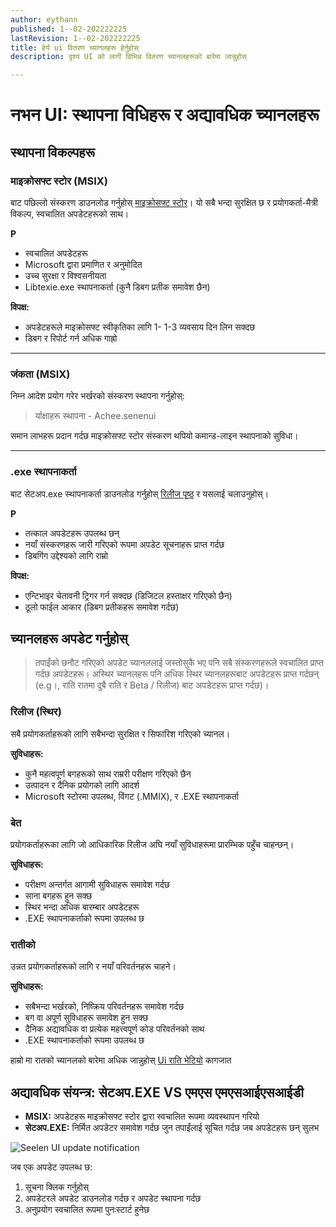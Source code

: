 ```yaml
---
author: eythann
published: 1--02-202222225
lastRevision: 1--02-202222225
title: हेर्य ui वितरण च्यानलहरू हेर्नुहोस्
description: दृश्य UI को लागी विभिन्न वितरण च्यानलहरूको बारेमा जान्नुहोस्

---
```


# नभन UI: स्थापना विधिहरू र अद्यावधिक च्यानलहरू

## स्थापना विकल्पहरू

### माइक्रोसफ्ट स्टोर (MSIX)

बाट पछिल्लो संस्करण डाउनलोड गर्नुहोस्
[माइक्रोसफ्ट स्टोर](https://www.microsoft.com/store)। यो सबै भन्दा सुरक्षित छ र
 प्रयोगकर्ता-मैत्री विकल्प, स्वचालित अपडेटहरूको साथ।

**P**

* स्वचालित अपडेटहरू
* Microsoft द्वारा प्रमाणित र अनुमोदित
* उच्च सुरक्षा र विश्वसनीयता
* Libtexie.exe स्थापनाकर्ता (कुनै डिबग प्रतीक समावेश छैन)

**विपक्ष:**

* अपडेटहरूले माइक्रोसफ्ट स्वीकृतिका लागि 1- 1-3 व्यवसाय दिन लिन सक्दछ
* डिबग र रिपोर्ट गर्न अधिक गाह्रो

***

### जंकता (MSIX)

निम्न आदेश प्रयोग गरेर भर्खरको संस्करण स्थापना गर्नुहोस्:

> र्याक्षाहरू स्थापना - Achee.senenui

समान लाभहरू प्रदान गर्दछ माइक्रोसफ्ट स्टोर संस्करण थपियो
 कमान्ड-लाइन स्थापनाको सुविधा।

***

### .exe स्थापनाकर्ता

बाट सेटअप.exe स्थापनाकर्ता डाउनलोड गर्नुहोस्
[रिलीज पृष्ठ](https://github.com/eythaann/Seelen-UI/releases) र यसलाई चलाउनुहोस्।

**P**

* तत्काल अपडेटहरू उपलब्ध छन्
* नयाँ संस्करणहरू जारी गरिएको रूपमा अपडेट सूचनाहरू प्राप्त गर्दछ
* डिबगिंग उद्देश्यको लागि राम्रो

**विपक्ष:**

* एन्टिभाइर चेतावनी ट्रिगर गर्न सक्दछ (डिजिटल हस्ताक्षर गरिएको छैन)
* ठूलो फाईल आकार (डिबग प्रतीकहरू समावेश गर्दछ)

## च्यानलहरू अपडेट गर्नुहोस्

> तपाईंको छनौट गरिएको अपडेट च्यानललाई जस्तोसुकै भए पनि सबै संस्करणहरूले स्वचालित प्राप्त गर्दछ
>  अपडेटहरू। अस्थिर च्यानलहरू पनि अधिक स्थिर च्यानलहरूबाट अपडेटहरू प्राप्त गर्दछन्
>  (e.g।, राति रातमा दुबै राति र Beta / रिलीज) बाट अपडेटहरू प्राप्त गर्दछ)।

### रिलीज (स्थिर)

सबै प्रयोगकर्ताहरूको लागि सबैभन्दा सुरक्षित र सिफारिश गरिएको च्यानल।

**सुविधाहरू:**

* कुनै महत्वपूर्ण बगहरूको साथ राम्ररी परीक्षण गरिएको छैन
* उत्पादन र दैनिक प्रयोगको लागि आदर्श
* Microsoft स्टोरमा उपलब्ध, विंगट (.MMIX), र .EXE स्थापनाकर्ता

### बेत

प्रयोगकर्ताहरूका लागि जो आधिकारिक रिलीज अघि नयाँ सुविधाहरूमा प्रारम्भिक पहुँच चाहन्छन्।

**सुविधाहरू:**

* परीक्षण अन्तर्गत आगामी सुविधाहरू समावेश गर्दछ
* साना बगहरू हुन सक्छ
* स्थिर भन्दा अधिक बारम्बार अपडेटहरू
* .EXE स्थापनाकर्ताको रूपमा उपलब्ध छ

### रातीको

उन्नत प्रयोगकर्ताहरूको लागि र नयाँ परिवर्तनहरू चाहने।

**सुविधाहरू:**

* सबैभन्दा भर्खरको, निष्क्रिय परिवर्तनहरू समावेश गर्दछ
* बग वा अपूर्ण सुविधाहरू समावेश हुन सक्छ
* दैनिक अद्यावधिक वा प्रत्येक महत्त्वपूर्ण कोड परिवर्तनको साथ
* .EXE स्थापनाकर्ताको रूपमा उपलब्ध छ

हाम्रो मा रातको च्यानलको बारेमा अधिक जान्नुहोस्
[Ui राति भेटियो](https://seelen.io/blog/nightly) कागजात

## अद्यावधिक संयन्त्र: सेटअप.EXE VS एमएस एमएसआईएसआईडी

* **MSIX:** अपडेटहरू माइक्रोसफ्ट स्टोर द्वारा स्वचालित रूपमा व्यवस्थापन गरियो
* **सेटअप.EXE:** निर्मित अपडेटर समावेश गर्दछ जुन तपाईंलाई सूचित गर्दछ जब अपडेटहरू छन्
   सुलभ

![Seelen UI update notification](https://github.com/Seelen-Inc/slu-blog/blob/master/blog/seelen-ui-distribution-channels/image.png?raw=true)

जब एक अपडेट उपलब्ध छ:

1. सूचना क्लिक गर्नुहोस्
2. अपडेटरले अपडेट डाउनलोड गर्दछ र अपडेट स्थापना गर्दछ
3. अनुप्रयोग स्वचालित रूपमा पुनःस्टार्ट हुनेछ
